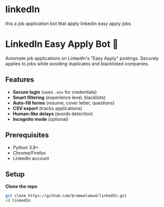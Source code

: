 # linkedIn
this a job application bot that apply linkedin easy apply jobs

# LinkedIn Easy Apply Bot 🤖

Automate job applications on LinkedIn's "Easy Apply" postings. Securely applies to jobs while avoiding duplicates and blacklisted companies.

## Features 
-  **Secure login** (uses `.env` for credentials)
-  **Smart filtering** (experience level, blacklists)
-  **Auto-fill forms** (resume, cover letter, questions)
-  **CSV export** (tracks applications)
-  **Human-like delays** (avoids detection)
-  **Incognito mode** (optional)

## Prerequisites
- Python 3.8+
- Chrome/Firefox
- LinkedIn account

## Setup 
 **Clone the repo**
   ```bash
   git clone https://github.com/bramwelamud/linkedIn.git
   cd linkedIn
  

